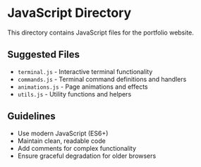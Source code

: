 # JavaScript Directory

This directory contains JavaScript files for the portfolio website.

## Suggested Files
- `terminal.js` - Interactive terminal functionality
- `commands.js` - Terminal command definitions and handlers
- `animations.js` - Page animations and effects
- `utils.js` - Utility functions and helpers

## Guidelines
- Use modern JavaScript (ES6+)
- Maintain clean, readable code
- Add comments for complex functionality
- Ensure graceful degradation for older browsers
